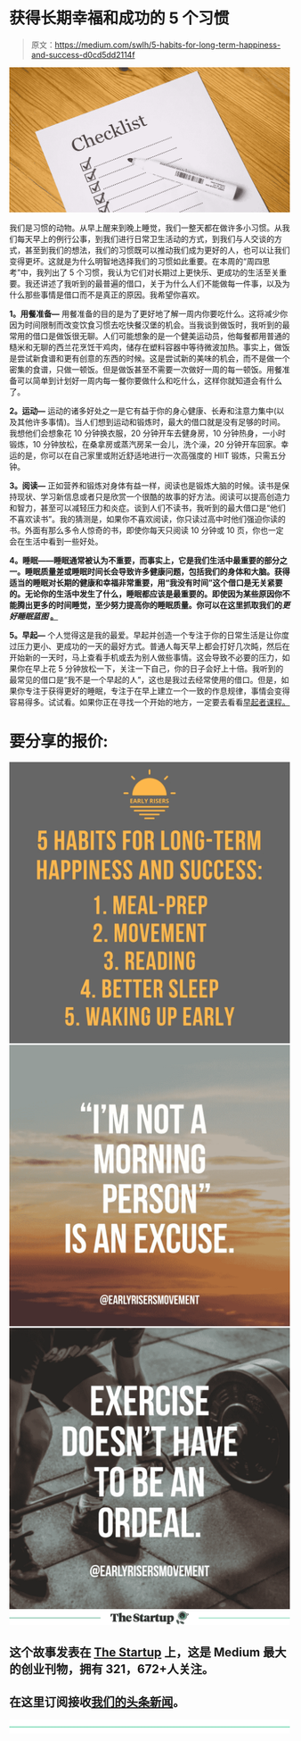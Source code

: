 # 获得长期幸福和成功的 5 个习惯

> 原文：<https://medium.com/swlh/5-habits-for-long-term-happiness-and-success-d0cd5dd2114f>

![](img/22ae8c46be2b31fe3e3eaf29d63fc2d3.png)

我们是习惯的动物。从早上醒来到晚上睡觉，我们一整天都在做许多小习惯。从我们每天早上的例行公事，到我们进行日常卫生活动的方式，到我们与人交谈的方式，甚至到我们的想法，我们的习惯既可以推动我们成为更好的人，也可以让我们变得更坏。这就是为什么明智地选择我们的习惯如此重要。在本周的“周四思考”中，我列出了 5 个习惯，我认为它们对长期过上更快乐、更成功的生活至关重要。我还讲述了我听到的最普遍的借口，关于为什么人们不能做每一件事，以及为什么那些事情是借口而不是真正的原因。我希望你喜欢。

**1。用餐准备—** 用餐准备的目的是为了更好地了解一周内你要吃什么。这将减少你因为时间限制而改变饮食习惯去吃快餐汉堡的机会。当我谈到做饭时，我听到的最常用的借口是做饭很无聊。人们可能想象的是一个健美运动员，他每餐都用普通的糙米和无聊的西兰花烹饪干鸡肉，储存在塑料容器中等待微波加热。事实上，做饭是尝试新食谱和更有创意的东西的时候。这是尝试新的美味的机会，而不是做一个密集的食谱，只做一顿饭。但是做饭甚至不需要一次做好一周的每一顿饭。用餐准备可以简单到计划好一周内每一餐你要做什么和吃什么，这样你就知道会有什么了。

**2。运动—** 运动的诸多好处之一是它有益于你的身心健康、长寿和注意力集中(以及其他许多事情)。当人们想到运动和锻炼时，最大的借口就是没有足够的时间。我想他们会想象花 10 分钟换衣服，20 分钟开车去健身房，10 分钟热身，一小时锻炼，10 分钟放松，在桑拿房或蒸汽房呆一会儿，洗个澡，20 分钟开车回家。幸运的是，你可以在自己家里或附近舒适地进行一次高强度的 HIIT 锻炼，只需五分钟。

**3。阅读—** 正如营养和锻炼对身体有益一样，阅读也是锻炼大脑的时候。读书是保持现状、学习新信息或者只是欣赏一个很酷的故事的好方法。阅读可以提高创造力和智力，甚至可以减轻压力和炎症。谈到人们不读书，我听到的最大借口是“他们不喜欢读书”。我的猜测是，如果你不喜欢阅读，你只读过高中时他们强迫你读的书。外面有那么多令人惊奇的书，即使你每天只阅读 10 分钟或 10 页，你也一定会在生活中看到一些好处。

**4。睡眠——睡眠通常被认为不重要，而事实上，它是我们生活中最重要的部分之一。睡眠质量差或睡眠时间长会导致许多健康问题，包括我们的身体和大脑。获得适当的睡眠对长期的健康和幸福非常重要，用“我没有时间”这个借口是无关紧要的。无论你的生活中发生了什么，睡眠都应该是最重要的。即使因为某些原因你不能腾出更多的时间睡觉，至少努力提高你的睡眠质量。你可以在这里抓取我们的*更好睡眠蓝图* [。](https://earlyrisers.activehosted.com/f/1)**

**5。早起—** 个人觉得这是我的最爱。早起并创造一个专注于你的日常生活是让你度过压力更小、更成功的一天的最好方式。普通人每天早上都会打好几次盹，然后在开始新的一天时，马上查看手机或去为别人做些事情。这会导致不必要的压力，如果你在早上花 5 分钟放松一下，关注一下自己，你的日子会好上十倍。我听到的最常见的借口是“我不是一个早起的人”，这也是我过去经常使用的借口。但是，如果你专注于获得更好的睡眠，专注于在早上建立一个一致的作息规律，事情会变得容易得多。试试看。如果你正在寻找一个开始的地方，一定要去看看[早起者课程。](https://early-risers-movement.com/transition-video-info)

# 要分享的报价:

![](img/24dab914ffb91dbe43d020d2b60ec2d7.png)![](img/aeb69ab7e4c4b83a03779df2ea9e8410.png)![](img/2a89810aeaacbfc9434f4099ea32c62c.png)[![](img/308a8d84fb9b2fab43d66c117fcc4bb4.png)](https://medium.com/swlh)

## 这个故事发表在 [The Startup](https://medium.com/swlh) 上，这是 Medium 最大的创业刊物，拥有 321，672+人关注。

## 在这里订阅接收[我们的头条新闻](http://growthsupply.com/the-startup-newsletter/)。

[![](img/b0164736ea17a63403e660de5dedf91a.png)](https://medium.com/swlh)